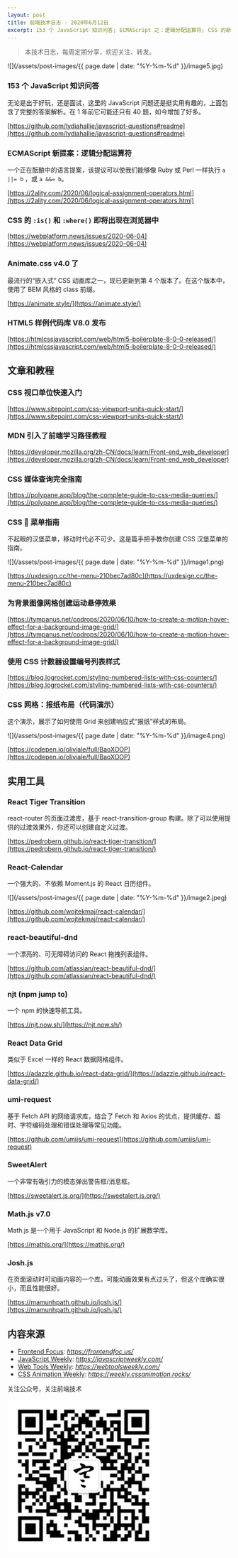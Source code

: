 ```yaml
---
layout: post
title: 前端技术日志 - 2020年6月12日
excerpt: 153 个 JavaScript 知识问答; ECMAScript 之：逻辑分配运算符; CSS 的新伪类 :is() 和 :where()
---
```


> 本技术日志，每周定期分享，欢迎关注、转发。

![](/assets/post-images/{{ page.date | date: "%Y-%m-%d" }}/image5.jpg)

### 153 个 JavaScript 知识问答

无论是出于好玩，还是面试，这里的 JavaScript 问题还是挺实用有趣的，上面包含了完整的答案解析。在 1 年前它可能还只有 40 题，如今增加了好多。

[https://github.com/lydiahallie/javascript-questions#readme](https://github.com/lydiahallie/javascript-questions#readme)

### ECMAScript 新提案：逻辑分配运算符

一个正在酝酿中的语言提案，该提议可以使我们能够像 Ruby 或 Perl 一样执行 `a ||= b` ，或 `a &&= b`。

[https://2ality.com/2020/06/logical-assignment-operators.html](https://2ality.com/2020/06/logical-assignment-operators.html)

### CSS 的 `:is()` 和 `:where()` 即将出现在浏览器中

[https://webplatform.news/issues/2020-06-04](https://webplatform.news/issues/2020-06-04)

### Animate.css v4.0 了

最流行的“嵌入式” CSS 动画库之一，现已更新到第 4 个版本了。在这个版本中，使用了 BEM 风格的 class 前缀。

[https://animate.style/](https://animate.style/)

### HTML5 样例代码库 V8.0 发布

[https://htmlcssjavascript.com/web/html5-boilerplate-8-0-0-released/](https://htmlcssjavascript.com/web/html5-boilerplate-8-0-0-released/)

## 文章和教程

### CSS 视口单位快速入门

[https://www.sitepoint.com/css-viewport-units-quick-start/](https://www.sitepoint.com/css-viewport-units-quick-start/)

### MDN 引入了前端学习路径教程

[https://developer.mozilla.org/zh-CN/docs/learn/Front-end_web_developer](https://developer.mozilla.org/zh-CN/docs/learn/Front-end_web_developer)

### CSS 媒体查询完全指南

[https://polypane.app/blog/the-complete-guide-to-css-media-queries/](https://polypane.app/blog/the-complete-guide-to-css-media-queries/)

### CSS 🍔 菜单指南

不起眼的汉堡菜单，移动时代必不可少。这是篇手把手教你创建 CSS 汉堡菜单的指南。

![](/assets/post-images/{{ page.date | date: "%Y-%m-%d" }}/image1.png)

[https://uxdesign.cc/the-menu-210bec7ad80c](https://uxdesign.cc/the-menu-210bec7ad80c)

### 为背景图像网格创建运动悬停效果

[https://tympanus.net/codrops/2020/06/10/how-to-create-a-motion-hover-effect-for-a-background-image-grid/](https://tympanus.net/codrops/2020/06/10/how-to-create-a-motion-hover-effect-for-a-background-image-grid/)

### 使用 CSS 计数器设置编号列表样式

[https://blog.logrocket.com/styling-numbered-lists-with-css-counters/](https://blog.logrocket.com/styling-numbered-lists-with-css-counters/)

### CSS 网格：报纸布局（代码演示）

这个演示，展示了如何使用 Grid 来创建响应式“报纸”样式的布局。

![](/assets/post-images/{{ page.date | date: "%Y-%m-%d" }}/image4.png)

[https://codepen.io/oliviale/full/BaoXOOP](https://codepen.io/oliviale/full/BaoXOOP)

## 实用工具

### React Tiger Transition

react-router 的页面过渡库，基于 react-transition-group 构建。除了可以使用提供的过渡效果外，你还可以创建自定义过渡。

[https://pedrobern.github.io/react-tiger-transition/](https://pedrobern.github.io/react-tiger-transition/)

### React-Calendar

一个强大的、不依赖 Moment.js 的 React 日历组件。

![](/assets/post-images/{{ page.date | date: "%Y-%m-%d" }}/image2.jpeg)

[https://github.com/wojtekmaj/react-calendar/](https://github.com/wojtekmaj/react-calendar/)

### react-beautiful-dnd

一个漂亮的、可无障碍访问的 React 拖拽列表组件。

[https://github.com/atlassian/react-beautiful-dnd/](https://github.com/atlassian/react-beautiful-dnd/)

### njt (npm jump to)

一个 npm 的快速导航工具。

[https://njt.now.sh/](https://njt.now.sh/)

### React Data Grid

类似于 Excel 一样的 React 数据网格组件。

[https://adazzle.github.io/react-data-grid/](https://adazzle.github.io/react-data-grid/)

### umi-request

基于 Fetch API 的网络请求库，结合了 Fetch 和 Axios 的优点，提供缓存、超时、字符编码处理和错误处理等常见功能。

[https://github.com/umijs/umi-request](https://github.com/umijs/umi-request)

### SweetAlert

一个非常有吸引力的模态弹出警告框/消息框。

[https://sweetalert.js.org/](https://sweetalert.js.org/)

### Math.js v7.0

Math.js 是一个用于 JavaScript 和 Node.js 的扩展数学库。

[https://mathjs.org/](https://mathjs.org/)

### Josh.js

在页面滚动时可动画内容的一个库。可能动画效果有点过头了，但这个库确实很小，而且性能很好。

[https://mamunhpath.github.io/josh.js/](https://mamunhpath.github.io/josh.js/)

## 内容来源

- [Frontend Focus](https://frontendfoc.us/): *https://frontendfoc.us/*
- [JavaScript Weekly](https://javascriptweekly.com/): *https://javascriptweekly.com/*
- [Web Tools Weekly](https://webtoolsweekly.com/): *https://webtoolsweekly.com/*
- [CSS Animation Weekly](https://weekly.cssanimation.rocks/): *https://weekly.cssanimation.rocks/*

关注公众号，关注前端技术

![赵不寒的网络日记](/assets/qrcode-clean.jpg)

